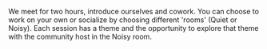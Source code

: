 We meet for two hours, introduce ourselves and cowork. You can choose to 
work on your own or socialize by choosing different 'rooms' (Quiet or Noisy). 
Each session has a theme and the opportunity to explore that theme with the 
community host in the Noisy room.